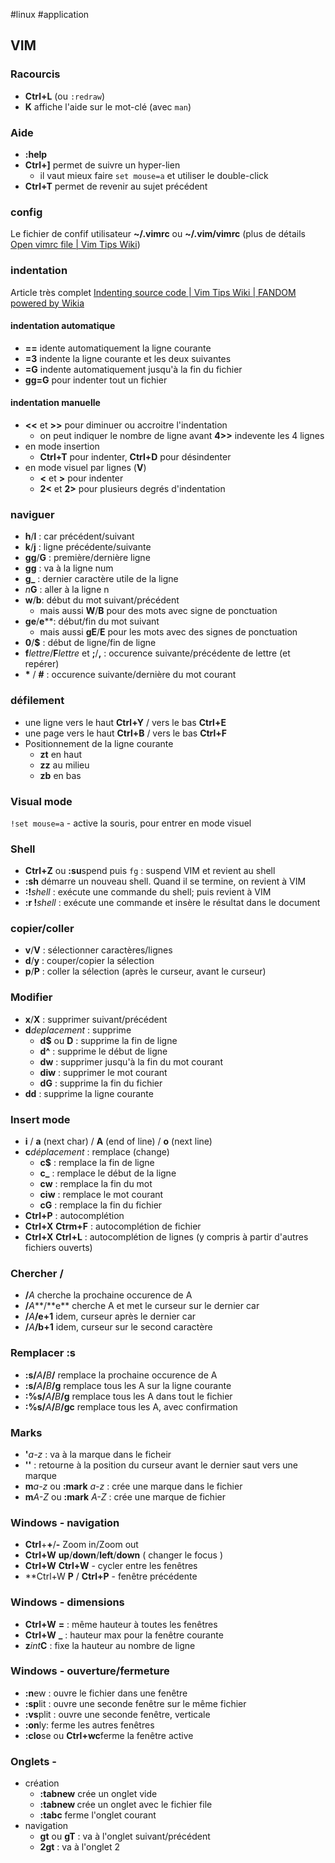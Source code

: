 #linux #application
## VIM

### Racourcis

- **Ctrl+L** (ou `:redraw`)
- **K** affiche l'aide sur le mot-clé (avec `man`)

### Aide

- **:help**
- **Ctrl+]** permet de suivre un hyper-lien
  - il vaut mieux faire `set mouse=a` et utiliser le double-click
- **Ctrl+T** permet de revenir au sujet précédent  

### config
Le fichier de confif utilisateur **~/.vimrc** ou **~/.vim/vimrc** (plus de détails [Open vimrc file | Vim Tips Wiki](https://vim.fandom.com/wiki/Open_vimrc_file))


### indentation
Article très complet [Indenting source code | Vim Tips Wiki | FANDOM powered by Wikia](https://vim.fandom.com/wiki/Indenting_source_code)

#### indentation automatique
- **==** idente automatiquement la ligne courante
- **=3** indente la ligne courante et les deux suivantes
- **=G** indente automatiquement jusqu'à la fin du fichier
- **gg=G** pour indenter tout un fichier 

#### indentation manuelle

- **<<** et **>>** pour diminuer ou accroitre l'indentation
  - on peut indiquer le nombre de ligne avant **4>>** indevente les 4 lignes
- en mode insertion
   - **Ctrl+T** pour indenter, **Ctrl+D** pour désindenter
- en mode visuel par lignes (**V**)
   - **<** et **>**   pour indenter
   - **2<** et **2>** pour plusieurs degrés d'indentation

### naviguer

- **h**/**l** : car précédent/suivant
- **k**/**j** : ligne précédente/suivante
- **gg**/**G** : première/dernière ligne
- **<num>gg** : va à la ligne num
- **g\_** : dernier caractère utile de la ligne
- _n_**G** : aller à la ligne n
- **w**/**b**: début du mot suivant/précédent
  - mais aussi **W**/**B** pour des mots avec signe de ponctuation
- **ge**/**e****: début/fin du mot suivant
  - mais aussi **gE**/**E** pour les mots avec des signes de ponctuation
- **0**/**\$** : début de ligne/fin de ligne
- **f**_lettre_/**F**_lettre_ et **;**/**,** : occurence suivante/précédente de lettre (et repérer)
- **\*** / **#** : occurence suivante/dernière du mot courant

### défilement

- une ligne vers le haut **Ctrl+Y** / vers le bas **Ctrl+E**
- une page vers le haut **Ctrl+B** / vers le bas **Ctrl+F**
- Positionnement de la ligne courante
  - **zt** en haut
  - **zz** au milieu
  - **zb** en bas

### Visual mode

`!set mouse=a` - active la souris, pour entrer en mode visuel

### Shell

- **Ctrl+Z** ou **:su**spend puis `fg` : suspend VIM et revient au shell
- **:sh** démarre un nouveau shell. Quand il se termine, on revient à VIM
- **:!**_shell_ : exécute une commande du shell; puis revient à VIM
- **:r !**_shell_ : exécute une commande et insère le résultat dans le document

### copier/coller

- **v**/**V** : sélectionner caractères/lignes
- **d**/**y** : couper/copier la sélection
- **p**/**P** : coller la sélection (après le curseur, avant le curseur)

### Modifier

- **x**/**X** : supprimer suivant/précédent
- **d**_deplacement_ : supprime
  - **d$** ou **D** : supprime la fin de ligne
  - **d^** : supprime le début de ligne
  - **dw** : supprimer jusqu'à la fin du mot courant
  - **diw** : supprimer le mot courant
  - **dG** : supprime la fin du fichier
- **dd** : supprime la ligne courante

### Insert mode

- **i** / **a** (next char) / **A** (end of line) / **o** (next line)
- **c**_déplacement_ : remplace (change)
  - **c$** : remplace la fin de ligne
  - **c_** : remplace le début de la ligne
  - **cw** : remplace la fin du mot
  - **ciw** : remplace le mot courant
  - **cG** : remplace la fin du fichier
- **Ctrl+P** : autocomplétion
- **Ctrl+X** **Ctrm+F** : autocomplétion de fichier
- **Ctrl+X** **Ctrl+L** : autocomplétion de lignes (y compris à partir d'autres fichiers ouverts)

### Chercher **/**

- **/**_A_ cherche la prochaine occurence de A
- **/**_A_**/**e\*\* cherche A et met le curseur sur le dernier car
- **/**_A_**/e+1** idem, curseur après le dernier car
- **/**_A_**/b+1** idem, curseur sur le second caractère

### Remplacer **:s**

- **:s/**_A_**/**_B_**/** remplace la prochaine occurence de A
- **:s/**_A_**/**_B_**/g** remplace tous les A sur la ligne courante
- **:%s/**_A_**/**_B_**/g** remplace tous les A dans tout le fichier
- **:%s/**_A_**/**_B_**/gc** remplace tous les A, avec confirmation

### Marks

- **'**_a-z_ : va à la marque dans le ficheir
- **''** : retourne à la position du curseur avant le dernier saut vers une marque
- **m**_a-z_ ou **:mark** _a-z_ : crée une marque dans le fichier
- **m**_A-Z_ ou **:mark** _A-Z_ : crée une marque de fichier

### Windows - navigation

- **Ctrl**+**+**/**-** Zoom in/Zoom out
- **Ctrl+W** **up**/**down**/**left**/**down** ( changer le focus )
- **Ctrl+W** **Ctrl+W** - cycler entre les fenêtres
- **Ctrl+W **P** / **Ctrl+P** - fenêtre précédente

### Windows - dimensions

- **Ctrl+W** **=** : même hauteur à toutes les fenêtres
- **Ctrl+W** **\_** : hauteur max pour la fenêtre courante
- **z**_int_**C** : fixe la hauteur au nombre de ligne

### Windows - ouverture/fermeture

- **:n**ew <file> : ouvre le fichier dans une fenêtre
- **:sp**lit : ouvre une seconde fenêtre sur le même fichier
- **:vs**plit : ouvre une seconde fenêtre, verticale
- **:on**ly: ferme les autres fenêtres
- **:clo**se ou **Ctrl+wc**ferme la fenêtre active

### Onglets - 

- création
  - **:tabnew** crée un onglet vide
  - **:tabnew <file>** crée un onglet avec le fichier file
  - **:tabc** ferme l'onglet courant
- navigation
  - **gt** ou **gT** : va à l'onglet suivant/précédent
  - **2gt** : va à l'onglet 2

